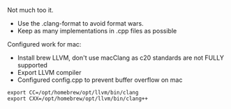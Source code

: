 Not much too it.

- Use the .clang-format to avoid format wars.
- Keep as many implementations in .cpp files as possible



Configured work for mac:

- Install brew LLVM, don't use macClang as c20 standards are not FULLY supported
- Export LLVM compiler
- Configured config.cpp to prevent buffer overflow on mac
```
export CC=/opt/homebrew/opt/llvm/bin/clang
export CXX=/opt/homebrew/opt/llvm/bin/clang++
```
